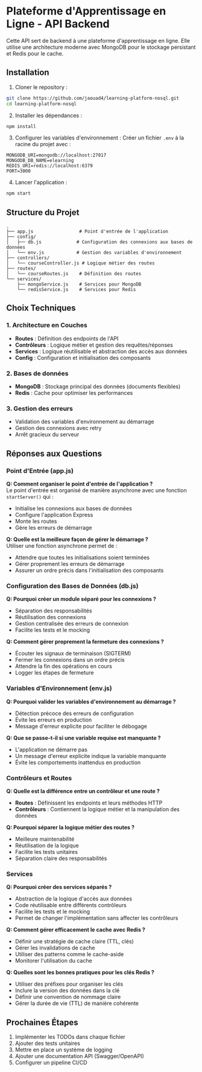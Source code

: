 # Plateforme d'Apprentissage en Ligne - API Backend

Cette API sert de backend à une plateforme d'apprentissage en ligne. Elle utilise une architecture moderne avec MongoDB pour le stockage persistant et Redis pour le cache.

## Installation

1. Cloner le repository :
```bash
git clone https://github.com/jaouad4/learning-platform-nosql.git
cd learning-platform-nosql
```

2. Installer les dépendances :
```bash
npm install
```

3. Configurer les variables d'environnement :
   Créer un fichier `.env` à la racine du projet avec :
```
MONGODB_URI=mongodb://localhost:27017
MONGODB_DB_NAME=elearning
REDIS_URI=redis://localhost:6379
PORT=3000
```

4. Lancer l'application :
```bash
npm start
```

## Structure du Projet

```
.
├── app.js                 # Point d'entrée de l'application
├── config/               
│   ├── db.js             # Configuration des connexions aux bases de données
│   └── env.js            # Gestion des variables d'environnement
├── controllers/          
│   └── courseController.js # Logique métier des routes
├── routes/               
│   └── courseRoutes.js    # Définition des routes
└── services/             
    ├── mongoService.js    # Services pour MongoDB
    └── redisService.js    # Services pour Redis
```

## Choix Techniques

### 1. Architecture en Couches
- **Routes** : Définition des endpoints de l'API
- **Contrôleurs** : Logique métier et gestion des requêtes/réponses
- **Services** : Logique réutilisable et abstraction des accès aux données
- **Config** : Configuration et initialisation des composants

### 2. Bases de données
- **MongoDB** : Stockage principal des données (documents flexibles)
- **Redis** : Cache pour optimiser les performances

### 3. Gestion des erreurs
- Validation des variables d'environnement au démarrage
- Gestion des connexions avec retry
- Arrêt gracieux du serveur

## Réponses aux Questions

### Point d'Entrée (app.js)
**Q: Comment organiser le point d'entrée de l'application ?**  
Le point d'entrée est organisé de manière asynchrone avec une fonction `startServer()` qui :
- Initialise les connexions aux bases de données
- Configure l'application Express
- Monte les routes
- Gère les erreurs de démarrage

**Q: Quelle est la meilleure façon de gérer le démarrage ?**  
Utiliser une fonction asynchrone permet de :
- Attendre que toutes les initialisations soient terminées
- Gérer proprement les erreurs de démarrage
- Assurer un ordre précis dans l'initialisation des composants

### Configuration des Bases de Données (db.js)
**Q: Pourquoi créer un module séparé pour les connexions ?**
- Séparation des responsabilités
- Réutilisation des connexions
- Gestion centralisée des erreurs de connexion
- Facilite les tests et le mocking

**Q: Comment gérer proprement la fermeture des connexions ?**
- Écouter les signaux de terminaison (SIGTERM)
- Fermer les connexions dans un ordre précis
- Attendre la fin des opérations en cours
- Logger les étapes de fermeture

### Variables d'Environnement (env.js)
**Q: Pourquoi valider les variables d'environnement au démarrage ?**
- Détection précoce des erreurs de configuration
- Évite les erreurs en production
- Message d'erreur explicite pour faciliter le débogage

**Q: Que se passe-t-il si une variable requise est manquante ?**
- L'application ne démarre pas
- Un message d'erreur explicite indique la variable manquante
- Évite les comportements inattendus en production

### Contrôleurs et Routes
**Q: Quelle est la différence entre un contrôleur et une route ?**
- **Routes** : Définissent les endpoints et leurs méthodes HTTP
- **Contrôleurs** : Contiennent la logique métier et la manipulation des données

**Q: Pourquoi séparer la logique métier des routes ?**
- Meilleure maintenabilité
- Réutilisation de la logique
- Facilite les tests unitaires
- Séparation claire des responsabilités

### Services
**Q: Pourquoi créer des services séparés ?**
- Abstraction de la logique d'accès aux données
- Code réutilisable entre différents contrôleurs
- Facilite les tests et le mocking
- Permet de changer l'implémentation sans affecter les contrôleurs

**Q: Comment gérer efficacement le cache avec Redis ?**
- Définir une stratégie de cache claire (TTL, clés)
- Gérer les invalidations de cache
- Utiliser des patterns comme le cache-aside
- Monitorer l'utilisation du cache

**Q: Quelles sont les bonnes pratiques pour les clés Redis ?**
- Utiliser des préfixes pour organiser les clés
- Inclure la version des données dans la clé
- Définir une convention de nommage claire
- Gérer la durée de vie (TTL) de manière cohérente

## Prochaines Étapes

1. Implémenter les TODOs dans chaque fichier
2. Ajouter des tests unitaires
3. Mettre en place un système de logging
4. Ajouter une documentation API (Swagger/OpenAPI)
5. Configurer un pipeline CI/CD